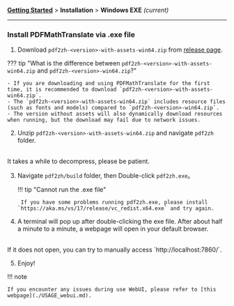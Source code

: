 [**Getting Started**](./getting-started.md) > **Installation** > **Windows EXE** _(current)_

---

### Install PDFMathTranslate via .exe file

1. Download `pdf2zh-<version>-with-assets-win64.zip` from [release page](https://github.com/Byaidu/PDFMathTranslate/releases). 

??? tip "What is the difference between `pdf2zh-<version>-with-assets-win64.zip` and `pdf2zh-<version>-win64.zip`?"

    - If you are downloading and using PDFMathTranslate for the first time, it is recommended to download `pdf2zh-<version>-with-assets-win64.zip`.
    - The `pdf2zh-<version>-with-assets-win64.zip` includes resource files (such as fonts and models) compared to `pdf2zh-<version>-win64.zip`.
    - The version without assets will also dynamically download resources when running, but the download may fail due to network issues.

2. Unzip `pdf2zh-<version>-with-assets-win64.zip` and navigate `pdf2zh` folder.
<br>
It takes a while to decompress, please be patient.

3. Navigate `pdf2zh/build` folder, then Double-click `pdf2zh.exe`。

    !!! tip "Cannot run the .exe file"

        If you have some problems running pdf2zh.exe, please install `https://aka.ms/vs/17/release/vc_redist.x64.exe` and try again.

4. A terminal will pop up after double-clicking the exe file. After about half a minute to a minute, a webpage will open in your default browser. 
<br>
If it does not open, you can try to manually access `http://localhost:7860/`.

5. Enjoy!

!!! note

    If you encounter any issues during use WebUI, please refer to [this webpage](./USAGE_webui.md).